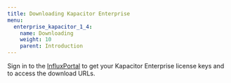 ```yaml
---
title: Downloading Kapacitor Enterprise
menu:
  enterprise_kapacitor_1_4:
    name: Downloading
    weight: 10
    parent: Introduction
---
```


Sign in to the [InfluxPortal](https://portal.influxdata.com/) to get your Kapacitor Enterprise license keys and to access the download URLs.
